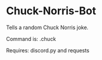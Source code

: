 # Chuck-Norris-Bot
Tells a random Chuck Norris joke.

Command is: .chuck 

Requires: discord.py and requests
